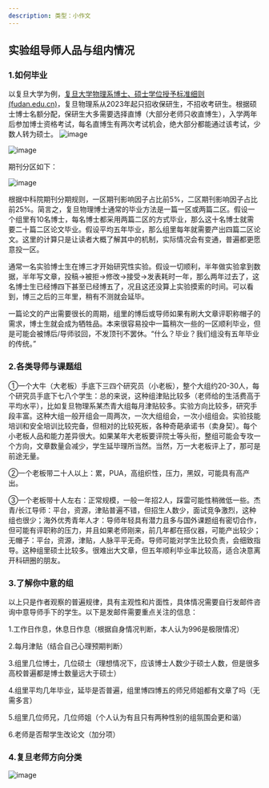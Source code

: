 ```yaml
---
description: 类型：小作文
---
```


## 实验组导师人品与组内情况

### 1.如何毕业

以复旦大学为例，[复旦大学物理系博士、硕士学位授予标准细则 (fudan.edu.cn)](https://phys.fudan.edu.cn/ac/f7/c12379a634103/page.htm)，复旦物理系从2023年起只招收保研生，不招收考研生。根据硕士博士名额分配，保研生大多需要选择直博（大部分老师只收直博生），入学两年后参加博士资格考试，每名直博生有两次考试机会，绝大部分都能通过该考试，少数人转为硕士。
![image](https://github.com/zhangshr8/SurviveSYSUSPAManual/assets/92584682/af84b164-fc18-4365-b447-aa76821ed3a1)


![image](https://github.com/zhangshr8/SurviveSYSUSPAManual/assets/92584682/395726f6-3a6c-4875-a0c5-641e38b9db78)


期刊分区如下：

![image](https://github.com/zhangshr8/SurviveSYSUSPAManual/assets/92584682/61399d9c-22fa-49b4-868e-bc24b9d93d92)


根据中科院期刊分期规则，一区期刊影响因子占比前5%，二区期刊影响因子占比前25%。简言之，复旦物理博士通常的毕业方法是一篇一区或两篇二区。假设一个组里有10名博士，每名博士都采用两篇二区的方式毕业，那么这十名博士就需要二十篇二区论文毕业。假设平均五年毕业，那么组里每年就需要产出四篇二区论文。这里的计算只是让读者大概了解其中的机制，实际情况会有变通，普遍都更愿意投一区。

通常一名实验博士生在博三才开始研究性实验。假设一切顺利，半年做实验拿到数据，半年写文章，投稿->被拒->修改->接受->发表耗时一年，那么两年过去了，这名博士生已经博四下甚至已经博五了，况且这还没算上实验摸索的时间。可以看到，博三之后的三年里，稍有不测就会延毕。

一篇论文的产出需要很长的周期，组里的博后或导师如果有刷大文章评职称帽子的需求，博士生就会成为牺牲品。本来很容易投中一篇稍次一些的一区顺利毕业，但是可能会被博后/导师驳回，不发顶刊不罢休。“什么？毕业？我们组没有五年毕业的传统。”

### 

### 2.各类导师与课题组

①一个大牛（大老板）手底下三四个研究员（小老板），整个大组约20-30人，每个研究员手底下七八个学生：总的来说，这种组津贴比较多（老师给的生活费高于平均水平），比如复旦物理系某杰青大组每月津贴较多。实验方向比较多，研究手段丰富。这种大组一般开组会一周两次，一次大组组会，一次小组组会。实验技能培训和安全培训比较完备，但相对的比较死板，各种奇葩承诺书（卖身契）。每个小老板人品和能力差异很大。如果某年大老板要评院士等头衔，整组可能会专攻一个方向，文章数量会减少，学生延毕理所当然。当然，万一大老板评上了，那可是前途无量。

②一个老板带二十人以上：累，PUA，高组织性，压力，黑奴，可能具有高产出。

③一个老板带十人左右：正常规模，一般一年招2人，踩雷可能性稍微低一些。杰青/长江导师：平台，资源，津贴普遍不错，但招生人数少，面试竞争激烈，这种组也很少；海外优秀青年人才：导师年轻具有潜力且多与国外课题组有密切合作，但可能有评职称的压力，并且如果老师刚来，前几年都在搭仪器，可能产出较少；无帽子：平台，资源，津贴，人脉平平无奇。导师可能对学生比较负责，会细致指导。这种组里硕士比较多。很难出大文章，但五年顺利毕业率比较高，适合决意离开科研圈的朋友。



### 3.了解你中意的组

以上只是作者观察的普遍规律，具有主观性和片面性，具体情况需要自行发邮件咨询中意导师手下的学生。以下是发邮件需要重点关注的信息：

1.工作日作息，休息日作息（根据自身情况判断，本人认为996是极限情况）

2.每月津贴（结合自己心理预期判断）

3.组里几位博士，几位硕士（理想情况下，应该博士人数少于硕士人数，但是很多高校普遍都是博士数量远大于硕士）

4.组里平均几年毕业，延毕是否普遍，组里博四博五的师兄师姐都有文章了吗（无需多言）

5.组里几位师兄，几位师姐（个人认为有且只有两种性别的组氛围会更和谐）

6.老师是否帮学生改论文（加分项）

### 4.复旦老师方向分类
![image](https://github.com/zhangshr8/SurviveSYSU-SPA-Manual/assets/92584682/f5ca368b-8018-48df-9ef0-3b380279214f)

